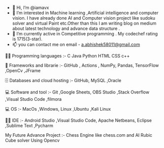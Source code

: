 - 👋 Hi, I’m @iamavx
- 👀 I’m interested in Machine learning ,Artificial intelligence and computer vision. I have already done AI and Computer vision project like sudoku solver and    virtual Paint etc.Other than this I am writing blog on medium about latest technology and advance data structure .
- 🌱 I’m currently active in Competitive programming . My codechef rating is 1715(3-star).
- 📫 you can contact  me on email - a.abhishek58011@gmail.com




👨‍💻 Programming languages :-
C Java Python HTML CSS c++


🧰 Frameworks and librarie :-
GitHub , Actions , NumPy, Pandas, TensorFlow ,OpenCv ,JFrame


🗄️ Databases and cloud hosting :-
GitHub,  MySQL ,Oracle


💻 Software and tool :-
 Git ,Google Sheets,  OBS Studio ,Stack Overflow ,Visual Studio Code ,filmora
 

💻 OS :- 
MacOs ,Windows, Linux ,Ubuntu ,Kali Linux


👨‍💻 IDE :- 
Android Studio ,Visual Studio Code, Apache Netbeans, Eclipse  ,Sublime Text ,Pycharm


My Future Advance Project :- Chess Engine like chess.com  and AI Rubic Cube solver Using Opencv

